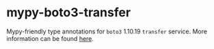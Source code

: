 # mypy-boto3-transfer

Mypy-friendly type annotations for `boto3` 1.10.19 `transfer` service.
More information can be found [here](https://github.com/vemel/mypy_boto3).